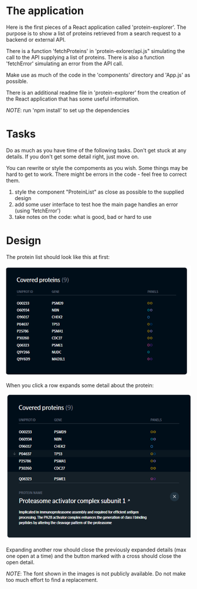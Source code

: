 # The application

Here is the first pieces of a React application called 'protein-explorer'. The purpose is to show a list of proteins retrieved from a search request to a backend or external API.

There is a function 'fetchProteins' in 'protein-exlorer/api.js" simulating the call to the API supplying a list of proteins. There is also a function 'fetchError' simulating an error from the API call.

Make use as much of the code in the 'components' directory and 'App.js' as possible.

There is an additional readme file in 'protein-explorer' from the creation of the React application that has some useful information.

_NOTE_: run 'npm install' to set up the dependencies

# Tasks

Do as much as you have time of the following tasks. Don't get stuck at any details. If you don't get some detail right, just move on.

You can rewrite or style the compoments as you wish. Some things may be hard to get to work. There might be errors in the code - feel free to correct them.

1. style the component "ProteinList" as close as possible to the supplied design
2. add some user interface to test hoe the main page handles an error (using 'fetchError')
3. take notes on the code: what is good, bad or hard to use

# Design

The protein list should look like this at first:

![img](design/mock1.png)

When you click a row expands some detail about the protein:

![img](design/mock2.png)

Expanding another row should close the previously expanded details (max one open at a time) and the button marked with a cross should close the open detail.

_NOTE_: The font shown in the images is not publicly available. Do not make too much effort to find a replacement.
